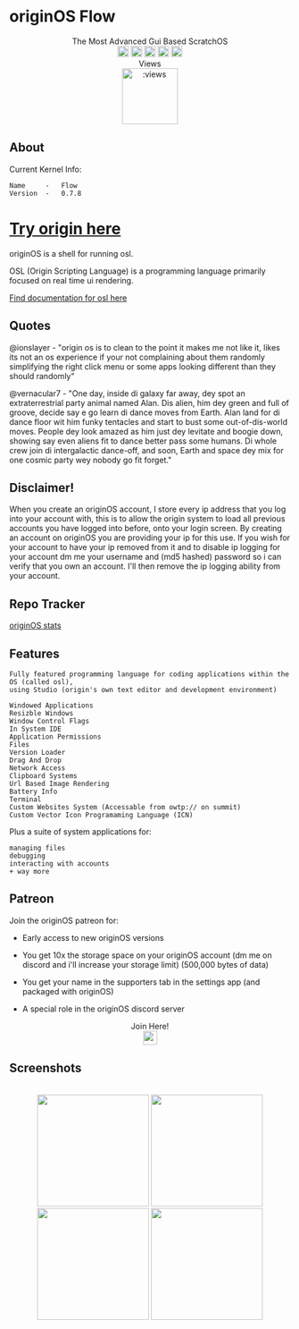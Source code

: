 # originOS Flow

<p align="center">
The Most Advanced Gui Based ScratchOS<br>
<a href="https://discord.gg/HNycesXRy5"><img src="https://discordapp.com/api/guilds/1147362734300725298/widget.png?style=shield" height="20"></a>
<img src="https://github.com/Mistium/Origin-OS/assets/92952823/eb34c493-a76d-460c-88f0-7d18d3908eb3" height="20" alt="This OS is a webOS">
<img src="https://github.com/Mistium/Origin-OS/assets/92952823/87b4b8b8-5da3-4471-ab5d-2eaf82756538" height="20" alt="This OS supports OSL2">
<a href="https://github.com/Mistium/Origin-OS/issues"><img src="https://github.com/Mistium/Origin-OS/assets/92952823/2ef7d0f9-184d-408d-ada4-8cf58f522feb" height="20"></a>
<a target="_blank" href="https://raw.githack.com/Mistium/Origin-OS/main/originOS.html"></a><a href="https://www.patreon.com/user/membership?u=51594743"><img src="https://github.com/Mistium/Origin-OS/assets/92952823/42c8fd7f-fdf8-4731-812f-a45f7797d70b" height="20"></a>
<br>Views<br>
<img src="https://count.getloli.com/get/@mistium-origin?theme=rule34" alt=":views" height="100"/>
</p>

## About

Current Kernel Info:
```
Name     -   Flow
Version  -   0.7.8
```

# [Try origin here](https://raw.githack.com/Mistium/Origin-OS/main/originBIOSv2.4.html)

originOS is a shell for running osl.

OSL (Origin Scripting Language) is a programming language primarily focused on real time ui rendering.

[Find documentation for osl here](https://github.com/Mistium/Origin-OS/wiki/Origin-Scripting-Language)
## Quotes

@ionslayer - "origin os is to clean to the point it makes me not like it, likes its not an os experience if your not complaining about them randomly simplifying the right click menu or some apps looking different than they should randomly"

@vernacular7 - "One day, inside di galaxy far away, dey spot an extraterrestrial party animal named Alan. Dis alien, him dey green and full of groove, decide say e go learn di dance moves from Earth. Alan land for di dance floor wit him funky tentacles and start to bust some out-of-dis-world moves. People dey look amazed as him just dey levitate and boogie down, showing say even aliens fit to dance better pass some humans. Di whole crew join di intergalactic dance-off, and soon, Earth and space dey mix for one cosmic party wey nobody go fit forget."

## Disclaimer!

When you create an originOS account, I store every ip address that you log into your account with, this is to allow the origin system to load all previous accounts you have logged into before, onto your login screen. By creating an account on originOS you are providing your ip for this use. If you wish for your account to have your ip removed from it and to disable ip logging for your account dm me your username and (md5 hashed) password so i can verify that you own an account. I'll then remove the ip logging ability from your account.

## Repo Tracker

[originOS stats](https://repo-tracker.com/r/gh/Mistium/Origin-OS)

## Features
```
Fully featured programming language for coding applications within the OS (called osl),
using Studio (origin's own text editor and development environment)

Windowed Applications
Resizble Windows
Window Control Flags
In System IDE
Application Permissions
Files
Version Loader
Drag And Drop
Network Access
Clipboard Systems
Url Based Image Rendering
Battery Info
Terminal
Custom Websites System (Accessable from owtp:// on summit)
Custom Vector Icon Programaming Language (ICN)
```

Plus a suite of system applications for:
```
managing files
debugging
interacting with accounts
+ way more
```
## Patreon

Join the originOS patreon for:

- Early access to new originOS versions

- You get 10x the storage space on your originOS account (dm me on discord and i'll increase your storage limit) (500,000 bytes of data)

- You get your name in the supporters tab in the settings app (and packaged with originOS)

- A special role in the originOS discord server
<p align="center">
Join Here!<br>
<a href="https://www.patreon.com/user/membership?u=51594743"><img src="https://github.com/Mistium/Origin-OS/assets/92952823/42c8fd7f-fdf8-4731-812f-a45f7797d70b" height="25"></a>
</p>

## Screenshots

<p align="center">
<br>
<img src ="https://github.com/Mistium/Origin-OS/assets/92952823/381b4e72-7bb9-4dfe-91cf-ac32f2bb1912" height=200px>
<img src ="https://github.com/Mistium/Origin-OS/blob/main/Websites/origin.web/assets/Summit1.png" height=200px>
<img src="https://github.com/Mistium/Origin-OS/assets/92952823/be2112f9-408a-40ef-a973-d3be24d90a3d" height=200px>
<img src="https://github.com/Mistium/Origin-OS/assets/92952823/aefa77e8-84b4-4e24-bdc0-aa9ea8b2bbc6" height=200px>
</p>
